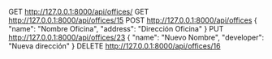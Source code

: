 GET http://127.0.0.1:8000/api/offices/
GET http://127.0.0.1:8000/api/offices/15
POST http://127.0.0.1:8000/api/offices
{
   "name": "Nombre Oficina",
   "address": "Dirección Oficina"
}
PUT http://127.0.0.1:8000/api/offices/23
{
   "name": "Nuevo Nombre",
   "developer": "Nueva dirección"
}
DELETE http://127.0.0.1:8000/api/offices/16
